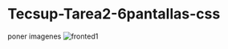 # Tecsup-Tarea2-6pantallas-css

poner imagenes
![fronted1](https://github.com/StefanoZevallos/Tecsup-Tarea2-6pantallas-css/assets/107054283/bb653db7-db5a-43a6-920f-4f55103ba3a5)
